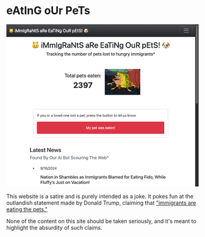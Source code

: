 # eAtInG oUr PeTs

![site](/images/site.png)

This website is a satire and is purely intended as a joke. It pokes fun at the outlandish statement made by Donald Trump, claiming that ["immigrants are eating the pets."](https://www.nbcnews.com/politics/2024-election/trump-pushes-baseless-claim-immigrants-eating-pets-rcna170537)

None of the content on this site should be taken seriously, and it's meant to highlight the absurdity of such claims.
